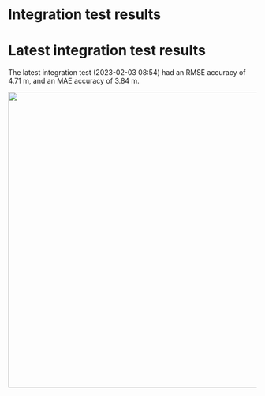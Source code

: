 
Integration test results
========================

# Latest integration test results


The latest integration test (2023-02-03 08:54) had an RMSE accuracy of 4.71 m, and an MAE accuracy of 3.84 m.

<img src="integration_test_results.png" width="600"/>